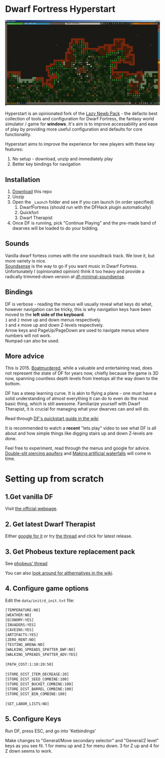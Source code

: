 # Dwarf Fortress Hyperstart

![Vanilla DF and phobeus graphic set comparison](comparison.gif?raw=true "Vanilla DF and phobeus graphic set comparison")

Hyperstart is an opinionated fork of the [Lazy Newb Pack](http://lazynewbpack.com) - the defacto best collection of tools and configuration for Dwarf Fortress, the fantasy world simulator / game for __windows__. It's aim is to improve accessability and ease of play by providing more useful configuration and defaults for core functionality.

Hyperstart aims to improve the experience for new players with these key features:

1. No setup - download, unzip and immediately play
2. Better key bindings for navigation

## Installation
1. [Download](https://github.com/Epigene/dwarf_fortress_hyperstart/archive/master.zip) this repo
2. Unzip
3. Open the `_Launch` folder and see if you can launch (in order specified)  
    1. DwarfFortress (should run with the DFHack plugin automatically)
    2. Quickfort
    3. Dwarf Therapist
4. Once DF is running, pick "Continue Playing" and the pre-made band of dwarves will be loaded to do your bidding.

## Sounds
Vanilla dwarf fortess comes with the one soundtrack track. We love it, but more variety is nice.  
[Soundsense](http://df.zweistein.cz/soundsense/) is the way to go if you want music in Dwarf Fortress.  
Unfortunately I (opinionated opinion) think it too heavy and provide a radically trimmed-down version at [df-minimal-soundsense](https://github.com/Epigene/df-minimal-soundsense).

## Bindings
DF is verbose - reading the menus will usually reveal what keys do what, however navigation can be tricky, this is why navigation keys have been moved to the __left side of the keyboard__.  
`1` and `2` move up and down menus respectively.  
`3` and `4` move up and down Z-levels respectively.  
Arrow keys and PageUp/PageDown are used to navigate menus where numbers will not work.  
Numpad can also be used.  

## More advice
This is 2015. [Boatmurdered](http://lparchive.org/Dwarf-Fortress-Boatmurdered/), while a valuable and entertaining read, does not represent the state of DF for years now, chiefly because the game is 3D now, spanning countless depth levels from treetops all the way down to the bottom.  

DF has a steep learning curve. It is akin to flying a plane - one must have a solid understanding of almost everything it can do to even do the most basic thing, which is still awesome. Familiarize yourself with Dwarf Therapist, it is crucial for managing what your dwarves can and will do.

Read through [DF's quickstart guide in the wiki](http://dwarffortresswiki.org/index.php/DF2014:Quickstart_guide)

It is recommended to watch a __recent__ "lets play" video to see what DF is all about and how simple things like digging stairs up and down Z-levels are done.  

Feel free to experiment, read through the menus and google for advice. [Double-slit piercing aquifers](http://dwarffortresswiki.org/index.php/v0.34:Double-slit_method) and [Making artificial waterfalls](http://dwarffortresswiki.org/index.php/v0.34:Waterfall) will come in time.

# Setting up from scratch
## 1.Get vanilla DF
Visit [the official webpage](http://www.bay12games.com/dwarves/).

## 2. Get latest Dwarf Therapist
Either [google for it](https://www.google.lv/?ion=1&espv=2#q=dwarf+therapist) or try [the thread](http://www.bay12forums.com/smf/index.php?PHPSESSID=9e839cc39296fbcdacb657b47a5f0c2c&topic=122968.0) and click for latest release.

## 3. Get Phobeus texture replacement pack
See [phobeus' thread](http://www.bay12forums.com/smf/?topic=57557.0)

You can also [look around for althernatives in the wiki](http://dwarffortresswiki.org/index.php/DF2014:Graphics_set_repository).

## 4. Configure game options
Edit the `data/init/d_init.txt` file:

```
[TEMPERATURE:NO]
[WEATHER:NO]
[ECONOMY:YES]
[INVADERS:YES]
[CAVEINS:YES]
[ARTIFACTS:YES]
[ZERO_RENT:NO]
[TESTING_ARENA:NO]
[WALKING_SPREADS_SPATTER_DWF:NO]
[WALKING_SPREADS_SPATTER_ADV:YES]

[PATH_COST:1:10:20:50]

[STORE_DIST_ITEM_DECREASE:20]
[STORE_DIST_SEED_COMBINE:100]
[STORE_DIST_BUCKET_COMBINE:100]
[STORE_DIST_BARREL_COMBINE:100]
[STORE_DIST_BIN_COMBINE:100]

[SET_LABOR_LISTS:NO]
```
## 5. Configure Keys
Run DF, press ESC, and go into 'Ketbindings'

Make changes to "General/Move secondary selector" and "General/Z level" keys as you see fit.
1 for menu up and 2 for menu down.
3 for Z up and 4 for Z down seems to work.

